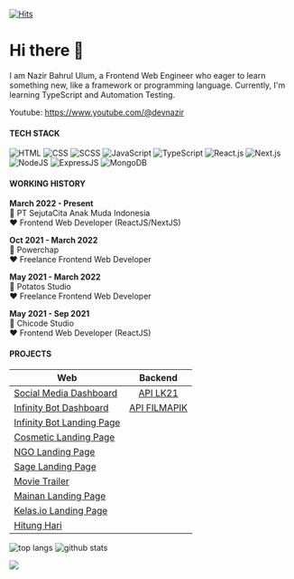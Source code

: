 [![Hits](https://hits.seeyoufarm.com/api/count/incr/badge.svg?url=https%3A%2F%2Fgithub.com%2Fdevnazir%2Fhit-counter&count_bg=%2379C83D&title_bg=%23555555&icon=reverbnation.svg&icon_color=%23CBCF44&title=hits&edge_flat=false)](https://hits.seeyoufarm.com)

# Hi there 👋
I am Nazir Bahrul Ulum, a Frontend Web Engineer who eager to learn something new, like a framework or programming language. Currently, I'm learning TypeScript and Automation Testing. 

Youtube: https://www.youtube.com/@devnazir

#### TECH STACK

![HTML](https://img.shields.io/badge/-HTML-brightgreen)
![CSS](https://img.shields.io/badge/-CSS-yellowgreen)
![SCSS](https://img.shields.io/badge/-SCSS-pink)
![JavaScript](https://img.shields.io/badge/-JavaScript-orange)
![TypeScript](https://img.shields.io/badge/-TypeScript-blue)
![React.js](https://img.shields.io/badge/-React.js-lightgrey)
![Next.js](https://img.shields.io/badge/-Next.js-yellow)
![NodeJS](https://img.shields.io/badge/-NodeJS-green)
![ExpressJS](https://img.shields.io/badge/-ExpressJS-red)
![MongoDB](https://img.shields.io/badge/-MongoDB-purple)

#### WORKING HISTORY
**March 2022 - Present**  
🏢 PT SejutaCita Anak Muda Indonesia  
❤ Frontend Web Developer (ReactJS/NextJS)  

**Oct 2021 - March 2022**  
🏢 Powerchap  
❤ Freelance Frontend Web Developer

**May 2021 - March 2022**  
🏢 Potatos Studio  
❤ Freelance Frontend Web Developer

**May 2021 - Sep 2021**  
🏢 Chicode Studio  
❤ Frontend Web Developer (ReactJS)  

#### PROJECTS

| Web        | Backend           |
| ------------- |:-------------:| 
| [Social Media Dashboard](https://social-media-sage.vercel.app/dashboard)     | [API LK21](https://github.com/devnazir/api-lk21) |
| [Infinity Bot Dashboard](https://chatbot-devnazir.vercel.app/dashboard)     | [API FILMAPIK](https://github.com/devnazir/api-filmapik) |
| [Infinity Bot Landing Page](https://chatbot-devnazir.vercel.app/)     |  |
| [Cosmetic Landing Page](https://febelvn.vercel.app/)      |  |
| [NGO Landing Page](https://ngo-roan.vercel.app/) |  |
| [Sage Landing Page](https://devnazir.github.io/sage/) |  |
| [Movie Trailer](https://devnazir.github.io/movietrailer/) |  |
| [Mainan Landing Page](https://devnazir.github.io/mainan/) |  |
| [Kelas.io Landing Page](https://devnazir.github.io/kelas-io/) |  |
| [Hitung Hari](https://devnazir.github.io/seeday/) |  |






![top langs](https://github-readme-stats.vercel.app/api/top-langs/?username=devnazir&theme=react&layout=compact&hide=html,css,scss,shell)
![github stats](https://github-readme-stats.vercel.app/api?username=devnazir&show_icons=true&count_private=true&hide=prs,issues&theme=dark)

<a href="https://github.com/devnazir">
  <img align="center" src="https://github-readme-stats.vercel.app/api/wakatime?username=devnazir&layout=compact" />
</a>
